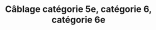---
title: Câblage catégorie 5e, catégorie 6, catégorie 6e
titre: Câblage catégorie 5e, catégorie 6, catégorie 6e
identifiant: categorie5
image: /img/misc/drop1.jp
icon: /img/ico/service4.svg
---
